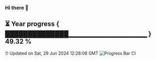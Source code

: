 ### Hi there 👋
⏳ Year progress { ██████████████▁▁▁▁▁▁▁▁▁▁▁▁▁▁▁▁ } 49.32 %
---
⏰ Updated on Sat, 29 Jun 2024 12:28:08 GMT
![Progress Bar CI](https://github.com/liununu/liununu/workflows/Progress%20Bar%20CI/badge.svg)
